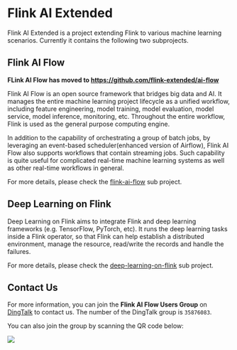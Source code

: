 # Flink AI Extended

Flink AI Extended is a project extending Flink to various machine learning scenarios.
Currently it contains the following two subprojects.

## Flink AI Flow
 
 **FLink AI Flow has moved to https://github.com/flink-extended/ai-flow**

Flink AI Flow is an open source framework that bridges big data and AI. 
It manages the entire machine learning project lifecycle as a unified workflow, including feature engineering, 
model training, model evaluation, model service, model inference, monitoring, etc. 
Throughout the entire workflow, Flink is used as the general purpose computing engine.

In addition to the capability of orchestrating a group of batch jobs, 
by leveraging an event-based scheduler(enhanced version of Airflow), 
Flink AI Flow also supports workflows that contain streaming jobs. Such capability is quite useful for complicated 
real-time machine learning systems as well as other real-time workflows in general.

For more details, please check the [flink-ai-flow](flink-ai-flow) sub project.

## Deep Learning on Flink

Deep Learning on Flink aims to integrate Flink and deep learning frameworks (e.g. TensorFlow, PyTorch, etc).
It runs the deep learning tasks inside a Flink operator, so that Flink can help establish a distributed environment, 
manage the resource, read/write the records and handle the failures.

For more details, please check the [deep-learning-on-flink](deep-learning-on-flink) sub project.

## Contact Us

For more information, you can join the **Flink AI Flow Users Group** on [DingTalk](https://www.dingtalk.com) to contact us.
The number of the DingTalk group is `35876083`. 

You can also join the group by scanning the QR code below:

![](flink-ai-flow/doc/images/dingtalk_qr_code.png)
